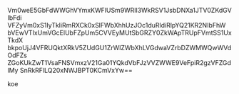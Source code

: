 Vm0weE5GbFdWWGhVYmxKWFlUSm9WRll3WkRSV1JsbDNXa1JTV0ZKdGVIbFdi
VFZyVm0xS1IyTkliRmRXCk0xSlFWbXhhUzJOc1duRldiRlpYQ21KR2NIbFhW
bVEwVTIxUmVGcElUbFZpUm5CVVEyMUtSbGRZY0ZkWApTRUpFVmtSS1UxTkdX
bkpoUjJ4VFRUQktXRkV5ZUdGU1ZrWlZWbXhLVGdwaVZrbDZWMWQwWVdOdFZs
ZGoKUkZwT1VsaFNSVmxzV21Ga01YQkdVbFJzVVZWWE9VeFpiR2gzVFZGdlMy
SnRkRFlLQ20xNWJBPT0KCmVxYw==

koe